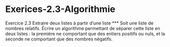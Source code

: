 # Exerices-2.3-Algorithmie
Exercice 2.3 Extraire deux listes à partir d’une liste *** Soit une liste de nombres relatifs. Écrire un algorithme permettant de séparer cette liste en deux listes : la première ne comportant que des entiers positifs ou nuls, et la seconde ne comportant que des nombres négatifs.
